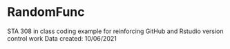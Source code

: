 # RandomFunc
STA 308 in class coding example for reinforcing GitHub and Rstudio version control work
Data created: 10/06/2021
